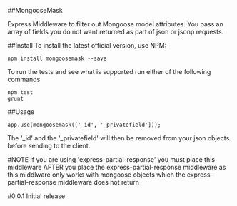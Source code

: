 ##MongooseMask

Express Middleware to filter out Mongoose model attributes.
You pass an array of fields you do not want returned as part of
json or jsonp requests.

##Install
To install the latest official version, use NPM:

    npm install mongoosemask --save

To run the tests and see what is supported run either of the following commands

    npm test
    grunt

##Usage

    app.use(mongoosemask(['_id', '_privatefield']));

The '_id' and the '_privatefield' will then be removed from your json objects before sending to the
client.

#NOTE
If you are using 'express-partial-response' you must place this middleware
AFTER you place the express-partial-response middleware as this middlware only works
with mongoose objects which the express-partial-response middleware does not return

#0.0.1
Initial release